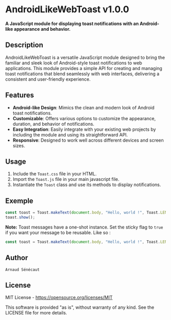 # AndroidLikeWebToast v1.0.0

**A JavaScript module for displaying toast notifications with an Android-like appearance and behavior.**

## Description

AndroidLikeWebToast is a versatile JavaScript module designed to bring the familiar and sleek look of Android-style toast notifications to web applications. This module provides a simple API for creating and managing toast notifications that blend seamlessly with web interfaces, delivering a consistent and user-friendly experience.

## Features

- **Android-like Design**: Mimics the clean and modern look of Android toast notifications.
- **Customizable**: Offers various options to customize the appearance, duration, and behavior of notifications.
- **Easy Integration**: Easily integrate with your existing web projects by including the module and using its straightforward API.
- **Responsive**: Designed to work well across different devices and screen sizes.

## Usage

1. Include the `Toast.css` file in your HTML.
2. Import the `Toast.js` file in your main javascript file.
3. Instantiate the `Toast` class and use its methods to display notifications.

## Exemple

```javascript
const toast = Toast.makeText(document.body, "Hello, world !", Toast.LENGTH_LONG);
toast.show();
```
**Note:** Toast messages have a one-shot instance. Set the sticky flag to `true` if you want your message to be reusable. Like so :

```javascript
const toast = Toast.makeText(document.body, "Hello, world !", Toast.LENGTH_LONG, true); 
```
 
## Author

 ```Arnaud Sénécaut``` 

## License

MIT License - https://opensource.org/licenses/MIT

 

This software is provided "as is", without warranty of any kind. See the LICENSE file for more details.
